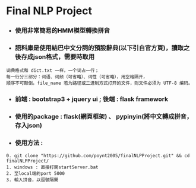 # Final NLP Project

* ### 使用非常簡易的HMM模型轉換拼音
* ### 語料庫是使用結巴中文分詞的預設辭典(以下引自官方頁)，讀取之後存成json格式，需要時取用
```
词典格式和 dict.txt 一样，一个词占一行；
每一行分三部分：词语、词频（可省略）、词性（可省略），用空格隔开，
顺序不可颠倒。file_name 若为路径或二进制方式打开的文件，则文件必须为 UTF-8 编码。
```
* ### 前端 : bootstrap3 + jquery ui ; 後端 : flask framework
* ### 使用的package : flask(網頁框架) 、 pypinyin(將中文轉成拼音，存入json)
* ### 使用方法 :

```
0. git clone "https://github.com/poynt2005/finalNLPProject.git" && cd finalNLPProject/
1. windows : 直接打開startServer.bat
2. 至local端的port 5000
3. 輸入拼音，以逗號隔開
```
